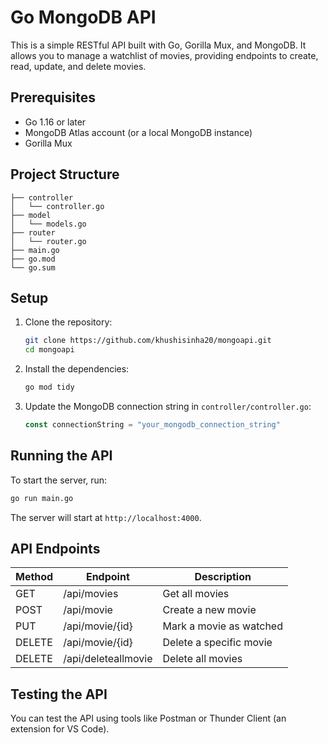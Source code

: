 # Go MongoDB API

This is a simple RESTful API built with Go, Gorilla Mux, and MongoDB. It allows you to manage a watchlist of movies, providing endpoints to create, read, update, and delete movies.

## Prerequisites

- Go 1.16 or later
- MongoDB Atlas account (or a local MongoDB instance)
- Gorilla Mux

## Project Structure
```
├── controller
│   └── controller.go
├── model
│   └── models.go
├── router
│   └── router.go
├── main.go
├── go.mod
└── go.sum
```

## Setup

1. Clone the repository:

    ```bash
    git clone https://github.com/khushisinha20/mongoapi.git
    cd mongoapi
    ```

2. Install the dependencies:

    ```bash
    go mod tidy
    ```

3. Update the MongoDB connection string in `controller/controller.go`:

    ```go
    const connectionString = "your_mongodb_connection_string"
    ```

## Running the API

To start the server, run:

```bash
go run main.go
```

The server will start at `http://localhost:4000`.

## API Endpoints

| Method | Endpoint            | Description             |
|--------|---------------------|-------------------------|
| GET    | /api/movies         | Get all movies          |
| POST   | /api/movie          | Create a new movie      |
| PUT    | /api/movie/{id}     | Mark a movie as watched |
| DELETE | /api/movie/{id}     | Delete a specific movie |
| DELETE | /api/deleteallmovie | Delete all movies       |

## Testing the API
You can test the API using tools like Postman or Thunder Client (an extension for VS Code).